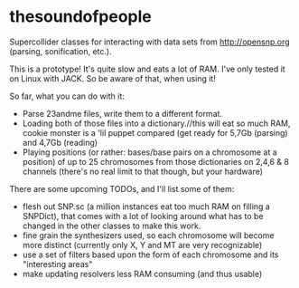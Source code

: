 thesoundofpeople
================

Supercollider classes for interacting with data sets from http://opensnp.org (parsing, sonification, etc.).


This is a prototype! It's quite slow and eats a lot of RAM. I've only tested it on Linux with JACK. So be aware of that, when using it!


So far, what you can do with it: 
- Parse 23andme files, write them to a different format.
- Loading both of those files into a dictionary.//this will eat so much RAM, cookie monster is a 'lil puppet compared (get ready for 5,7Gb (parsing) and 4,7Gb (reading)
- Playing positions (or rather: bases/base pairs on a chromosome at a position) of up to 25 chromosomes from those dictionaries on 2,4,6 & 8 channels (there's no real limit to that though, but your hardware)


There are some upcoming TODOs, and I'll list some of them:
- flesh out SNP.sc (a million instances eat too much RAM on filling a SNPDict), that comes with a lot of looking around what has to be changed in the other classes to make this work.
- fine grain the synthesizers used, so each chromosome will become more distinct (currently only X, Y and MT are very recognizable)
- use a set of filters based upon the form of each chromosome and its "interesting areas"
- make updating resolvers less RAM consuming (and thus usable)
